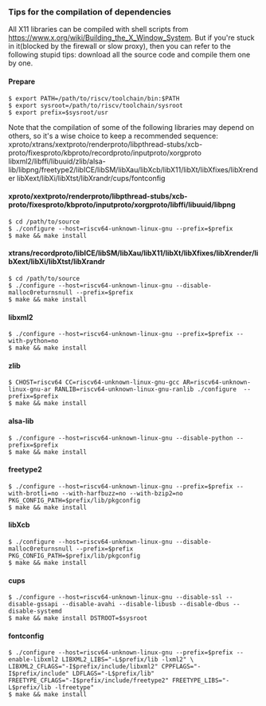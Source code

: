 ### Tips for the compilation of dependencies

All X11 libraries can be compiled with shell scripts from https://www.x.org/wiki/Building_the_X_Window_System. But if you're stuck in it(blocked by the firewall or slow proxy), then you can refer to the following stupid tips: download all the source code and compile them one by one.

#### Prepare

```shell
$ export PATH=/path/to/riscv/toolchain/bin:$PATH
$ export sysroot=/path/to/riscv/toolchain/sysroot
$ export prefix=$sysroot/usr
```

Note that the compilation of some of the following libraries may depend on others, so it's a wise choice to keep a recommended sequence:
xproto/xtrans/xextproto/renderproto/libpthread-stubs/xcb-proto/fixesproto/kbproto/recordproto/inputproto/xorgproto
libxml2/libffi/libuuid/zlib/alsa-lib/libpng/freetype2/libICE/libSM/libXau/libXcb/libX11/libXt/libXfixes/libXrender
libXext/libXi/libXtst/libXrandr/cups/fontconfig

#### xproto/xextproto/renderproto/libpthread-stubs/xcb-proto/fixesproto/kbproto/inputproto/xorgproto/libffi/libuuid/libpng

```shell
$ cd /path/to/source
$ ./configure --host=riscv64-unknown-linux-gnu --prefix=$prefix
$ make && make install
```

#### xtrans/recordproto/libICE/libSM/libXau/libX11/libXt/libXfixes/libXrender/libXext/libXi/libXtst/libXrandr

```shell
$ cd /path/to/source
$ ./configure --host=riscv64-unknown-linux-gnu --disable-malloc0returnsnull --prefix=$prefix
$ make && make install
```

#### libxml2

```shell
$ ./configure --host=riscv64-unknown-linux-gnu --prefix=$prefix --with-python=no
$ make && make install
```

#### zlib

```shell
$ CHOST=riscv64 CC=riscv64-unknown-linux-gnu-gcc AR=riscv64-unknown-linux-gnu-ar RANLIB=riscv64-unknown-linux-gnu-ranlib ./configure  --prefix=$prefix
$ make && make install
```

#### alsa-lib

```shell
$ ./configure --host=riscv64-unknown-linux-gnu --disable-python --prefix=$prefix
$ make && make install
```

#### freetype2

```shell
$ ./configure --host=riscv64-unknown-linux-gnu --prefix=$prefix --with-brotli=no --with-harfbuzz=no --with-bzip2=no PKG_CONFIG_PATH=$prefix/lib/pkgconfig
$ make && make install
```

#### libXcb

```shell
$ ./configure --host=riscv64-unknown-linux-gnu --disable-malloc0returnsnull --prefix=$prefix PKG_CONFIG_PATH=$prefix/lib/pkgconfig
$ make && make install
```

#### cups

```shell
$ ./configure --host=riscv64-unknown-linux-gnu --disable-ssl --disable-gssapi --disable-avahi --disable-libusb --disable-dbus --disable-systemd
$ make && make install DSTROOT=$sysroot
```

#### fontconfig

```shell
$ ./configure --host=riscv64-unknown-linux-gnu --prefix=$prefix --enable-libxml2 LIBXML2_LIBS="-L$prefix/lib -lxml2" \
LIBXML2_CFLAGS="-I$prefix/include/libxml2" CPPFLAGS="-I$prefix/include" LDFLAGS="-L$prefix/lib"
FREETYPE_CFLAGS="-I$prefix/include/freetype2" FREETYPE_LIBS="-L$prefix/lib -lfreetype"
$ make && make install
```
